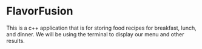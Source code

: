 # FlavorFusion
This is a c++ application that is for storing food recipes for breakfast, lunch, and dinner. We will be using the terminal to display our menu and other results.
